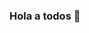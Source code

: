 ### Hola a todos 👋

<!--
**CAMsay234/CAMsay234** is a ✨ _special_ ✨ repository because its `README.md` (this file) appears on your GitHub profile.

Here are some ideas to get you started:
### Mi nombre es Camilo Velasquez
- 📚 Soy estudiante de primer semestre en ingenieria en ciencia de datos.
- 👨‍💻 Estoy aprendiendo JV.
- 👶 Nuevo en programación, formación en proceso. 
- 🧠 Buscando nuevas oportunidades para aprender.
- 💬 Mejor te pregunto yo a ti. 
- 📫 Me pueden contactar por el correo: camilovelasquez2003@gmail.com.
- 👓 Pronombre: ElCAMsay .
- ⚡ Dato random: me gustan las matemáticas exageradamente. 💖 
-->
